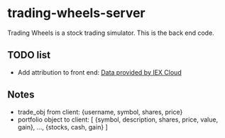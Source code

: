 # trading-wheels-server

Trading Wheels is a stock trading simulator. This is the back end code.

## TODO list

- Add attribution to front end:
    <a href="https://iexcloud.io">Data provided by IEX Cloud</a>
    

## Notes

- trade_obj from client:
  {username, symbol, shares, price}
- portfolio object to client:
  [
  {symbol, description, shares, price, value, gain},
  ...,
  {stocks, cash, gain}
  ]
